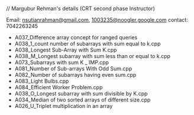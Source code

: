 // Margubur Rehman's details  (CRT second phase Instructor)

Email: nsutianrahman@gmail.com, 1003235@noogler.google.com
contact: 7042263245

- A037_Difference array concept for ranged queries
- A038_1_count number of subarrays with sum equal to k.cpp
- A038_Longest Sub-Array with Sum K.cpp
- A038_M_Longest subarray with sum less than or equal to k.cpp
- A073_Subarrays with sum K _ IMP.cpp
- A081_Number of Sub-arrays With Odd Sum.cpp
- A082_Number of subarrays having even sum.cpp
- A083_Light Bulbs.cpp
- A084_Efficient Worker Problem.cpp
- A038_O_Longest subarray with sum divisible by K.cpp
- A034_Median of two sorted arrays of different size.cpp
- A026_U_Triplet multiplication in an array